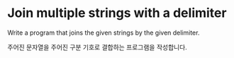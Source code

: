 # Join multiple strings with a delimiter

Write a program that joins the given strings by the given delimiter.

주어진 문자열을 주어진 구분 기호로 결합하는 프로그램을 작성합니다.

